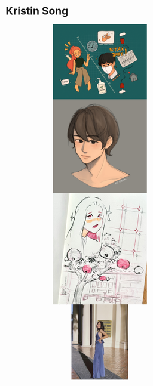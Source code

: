 # Kristin Song
<img src="./covid.jpg" style="width:50%; margin:auto; display:block">
<img src="./boy.jpg" style="width:50%; margin:auto; display:block">
<img src="./sketch.jpg" style="width:50%; margin:auto; display:block">
<img src="./prom.jpg" style="width:30%; margin:auto; display:block">

